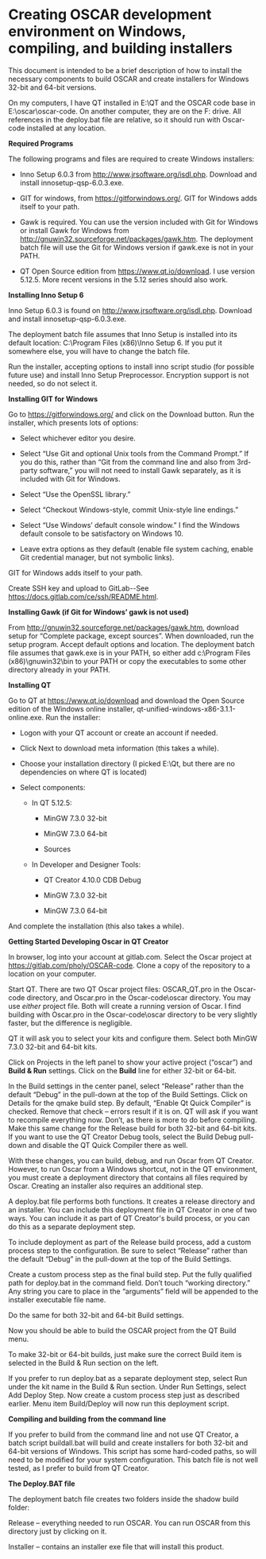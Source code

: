 Creating OSCAR development environment on Windows, compiling, and building installers
=====================================================================================

This document is intended to be a brief description of how to install the necessary components to build OSCAR and create installers for Windows 32-bit and 64-bit versions.

On my computers, I have QT installed in E:\\QT and the OSCAR code base in E:\\oscar\\oscar-code. On another computer, they are on the F: drive. All references in the deploy.bat file are relative, so it should run with Oscar-code installed at any location.

**Required Programs**

The following programs and files are required to create Windows installers:

-   Inno Setup 6.0.3 from <http://www.jrsoftware.org/isdl.php>. Download and install innosetup-qsp-6.0.3.exe.
    
-   GIT for windows, from <https://gitforwindows.org/>. GIT for Windows adds itself to your path.
    
-   Gawk is required. You can use the version included with Git for Windows or install Gawk for Windows from <http://gnuwin32.sourceforge.net/packages/gawk.htm>. The deployment batch file will use the Git for Windows version if gawk.exe is not in your PATH.
    
-   QT Open Source edition from <https://www.qt.io/download>. I use version 5.12.5. More recent versions in the 5.12 series should also work.

**Installing Inno Setup 6**

Inno Setup 6.0.3 is found on <http://www.jrsoftware.org/isdl.php>. Download and install innosetup-qsp-6.0.3.exe.

The deployment batch file assumes that Inno Setup is installed into its default location: C:\\Program Files (x86)\\Inno Setup 6. If you put it somewhere else, you will have to change the batch file.

Run the installer, accepting options to install inno script studio (for possible future use) and install Inno Setup Preprocessor. Encryption support is not needed, so do not select it.

**Installing GIT for Windows**

Go to <https://gitforwindows.org/> and click on the Download button. Run the installer, which presents lots of options:

-   Select whichever editor you desire.

-   Select “Use Git and optional Unix tools from the Command Prompt.” If you do this, rather than “Git from the command line and also from 3rd-party software,” you will not need to install Gawk separately, as it is included with Git for Windows.
    
-   Select “Use the OpenSSL library.”

-   Select “Checkout Windows-style, commit Unix-style line endings.”

-   Select “Use Windows’ default console window.” I find the Windows default console to be satisfactory on Windows 10.
    
-   Leave extra options as they default (enable file system caching, enable Git credential manager, but not symbolic links).

GIT for Windows adds itself to your path.

Create SSH key and upload to GitLab--See https://docs.gitlab.com/ce/ssh/README.html.

**Installing Gawk (if Git for Windows’ gawk is not used)**

From <http://gnuwin32.sourceforge.net/packages/gawk.htm>, download setup for “Complete package, except sources”. When downloaded, run the setup program. Accept default options and location. The deployment batch file assumes that gawk.exe is in your PATH, so either add c:\\Program Files (x86)\\gnuwin32\\bin to your PATH or copy the executables to some other directory already in your PATH.

**Installing QT**

Go to QT at <https://www.qt.io/download> and download the Open Source edition of the Windows online installer, qt-unified-windows-x86-3.1.1-online.exe. Run the installer:

-   Logon with your QT account or create an account if needed.

-   Click Next to download meta information (this takes a while).

-   Choose your installation directory (I picked E:\\Qt, but there are no dependencies on where QT is located)
    
-   Select components:

    -   In QT 5.12.5:

        -   MinGW 7.3.0 32-bit

        -   MinGW 7.3.0 64-bit
		
		-	Sources

    -   In Developer and Designer Tools:

        -   QT Creator 4.10.0 CDB Debug

        -   MinGW 7.3.0 32-bit

        -   MinGW 7.3.0 64-bit

And complete the installation (this also takes a while).

**Getting Started Developing Oscar in QT Creator**

In browser, log into your account at gitlab.com. Select the Oscar project at https://gitlab.com/pholy/OSCAR-code. Clone a copy of the repository to a location on your computer.

Start QT. There are two QT Oscar project files: OSCAR_QT.pro in the Oscar-code directory, and Oscar.pro in the Oscar-code\\oscar directory. You may use *either* project file. Both will create a running version of Oscar. I find building with Oscar.pro in the Oscar-code\\oscar directory to be very slightly faster, but the difference is negligible.

QT it will ask you to select your kits and configure them. Select both MinGW 7.3.0 32-bit and 64-bit kits.

Click on Projects in the left panel to show your active project (“oscar”) and **Build & Run** settings. Click on the **Build** line for either 32-bit or 64-bit.

In the Build settings in the center panel, select “Release” rather than the default “Debug” in the pull-down at the top of the Build Settings. Click on Details for the qmake build step. By default, “Enable Qt Quick Compiler” is checked. Remove that check – errors result if it is on. QT will ask if you want to recompile everything now. Don’t, as there is more to do before compiling. Make this same change for the Release build for both 32-bit and 64-bit kits. If you want to use the QT Creator Debug tools, select the Build Debug pull-down and disable the QT Quick Compiler there as well.

With these changes, you can build, debug, and run Oscar from QT Creator.  However, to run Oscar from a Windows shortcut, not in the QT environment, you must create a deployment directory that contains all files required by Oscar.  Creating an installer also requires an additional step.

A deploy.bat file performs both functions.  It creates a release directory and an installer.  You can include this deployment file in QT Creator in one of two ways.  You can include it as part of QT Creator's build process, or you can do this as a separate deployment step.

To include deployment as part of the Release build process, add a custom process step to the configuration. Be sure to select “Release” rather than the default “Debug” in the pull-down at the top of the Build Settings.

Create a custom process step as the final build step. Put the fully qualified path for deploy.bat in the command field. Don’t touch “working directory.” Any string you care to place in the “arguments” field will be appended to the installer executable file name.

Do the same for both 32-bit and 64-bit Build settings.

Now you should be able to build the OSCAR project from the QT Build menu.

To make 32-bit or 64-bit builds, just make sure the correct Build item is selected in the Build & Run section on the left.

If you prefer to run deploy.bat as a separate deployment step, select Run under the kit name in the Build & Run section.  Under Run Settings, select Add Deploy Step.  Now create a custom process step just as described earlier.  Menu item Build/Deploy will now run this deployment script.

**Compiling and building from the command line**

If you prefer to build from the command line and not use QT Creator, a batch script buildall.bat will build and create installers for both 32-bit and 64-bit versions of Windows. This script has some hard-coded paths, so will need to be modified for your system configuration.  This batch file is not well tested, as I prefer to build from QT Creator.

**The Deploy.BAT file**

The deployment batch file creates two folders inside the shadow build folder:

Release – everything needed to run OSCAR. You can run OSCAR from this directory just by clicking on it.

Installer – contains an installer exe file that will install this product.
